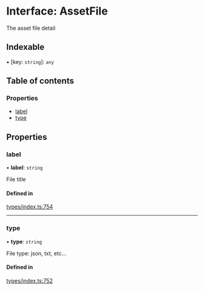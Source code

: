 # Interface: AssetFile

The asset file detail

## Indexable

▪ [key: `string`]: `any`

## Table of contents

### Properties

- [label](AssetFile.md#label)
- [type](AssetFile.md#type)

## Properties

### label

• **label**: `string`

File title

#### Defined in

[types/index.ts:754](https://github.com/nevermined-io/react-components/blob/5437523/catalog/src/types/index.ts#L754)

___

### type

• **type**: `string`

File type: json, txt, etc...

#### Defined in

[types/index.ts:752](https://github.com/nevermined-io/react-components/blob/5437523/catalog/src/types/index.ts#L752)
